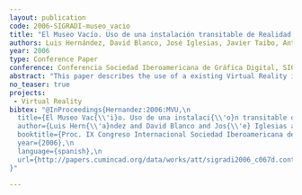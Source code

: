 ```yaml
---
layout: publication
code: 2006-SIGRADI-museo_vacio
title: "El Museo Vacío. Uso de una instalación transitable de Realidad Virtual para la experimentación espacial de una unidad habitacional en un asentamiento prerromano"
authors: Luis Hernández, David Blanco, José Iglesias, Javier Taibo, Antonio Seoane, Alberto Jaspe-Villanueva, and Rocío Mihura-Lopez
year: 2006
type: Conference Paper
conference: Conferencia Sociedad Iberoamericana de Gráfica Digital, SIGraDi 2006
abstract: "This paper describes the use of a existing Virtual Reality installation developed by the authors named the Empty Museum that allows the users to walk physically into a virtual space. It is used in this case to explore a bronze age housing unit actually being excavated in the settlement of San Cibran de Las (Spain). The project involved a recreation of the architecture, domestic objects and characters related to the ancient Castro culture following an archaeological and historical point of view. The visitor explores the place by walking inside the kitchen of the house, examining several points of interest while triggering explanatory speeches related to what is displayed. The user can also watch the living in the settlement looking through the openings of the virtual building and interact with the virtual inhabitants of the house as he or she physically walks around them."
no_teaser: true
projects: 
 - Virtual Reality
bibtex: "@InProceedings{Hernandez:2006:MVU,\n
  title={El Museo Vac{\\'i}o. Uso de una instalaci{\\'o}n transitable de Realidad Virtual para la experimentaci{\\'o}n espacial de una unidad habitacional en un asentamiento prerromano},\n
  author={Luis Hern{\\'a}ndez and David Blanco and Jos{\\'e} Iglesias and Javier Taibo and Antonio Seoane and Alberto Jaspe-Villanueva and Roc{\\'i}o {L{\\'o}pez Mihura}},\n
  booktitle={Proc. IX Congreso Internacional Sociedad Iberoamericana de Gr{\\'a}fica Digital (SIGraDi 2006)},\n
  year={2006},\n
  language={spanish},\n
  url={http://papers.cumincad.org/data/works/att/sigradi2006_c067d.content.pdf}\n
}" 

---
```


